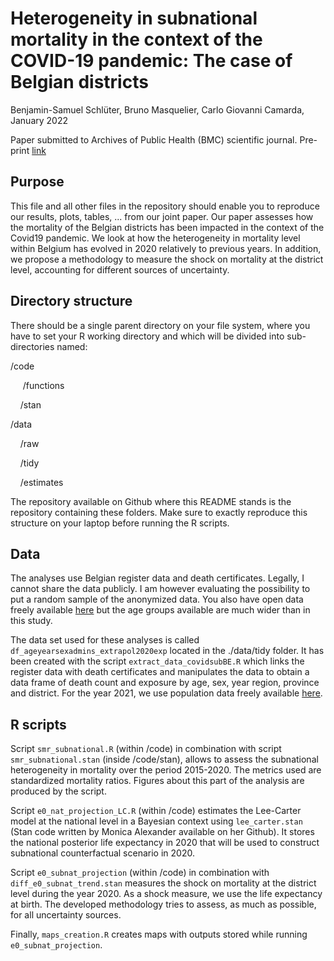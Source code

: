 # Heterogeneity in subnational mortality in the context of the COVID-19 pandemic: The case of Belgian districts
Benjamin-Samuel Schlüter, Bruno Masquelier, Carlo Giovanni Camarda, January 2022

Paper submitted to Archives of Public Health (BMC) scientific journal. Pre-print [link](https://assets.researchsquare.com/files/rs-1160099/v1_covered.pdf?c=1639757516)



## Purpose

This file and all other files in the repository should enable you to reproduce our results, plots, tables, ... from our joint paper. Our paper assesses how the mortality of the Belgian districts has been impacted in the context of the Covid19  pandemic. We look at how the heterogeneity in mortality level within Belgium has evolved in 2020 relatively to previous years. In addition, we propose a methodology to measure the shock on mortality at the district level, accounting for different sources of uncertainty.

## Directory structure
There should be a single parent directory on your file system, where you have to set your R working directory and which will be divided into sub-directories named:

/code

&nbsp;&nbsp;&nbsp;&nbsp; /functions

&nbsp;&nbsp;&nbsp;&nbsp;/stan

/data

&nbsp;&nbsp;&nbsp;&nbsp;/raw

&nbsp;&nbsp;&nbsp;&nbsp;/tidy

&nbsp;&nbsp;&nbsp;&nbsp;/estimates

The repository available on Github where this README stands is the repository containing these folders. Make sure to exactly reproduce this structure on your laptop before running the R scripts. 

## Data

The analyses use Belgian register data and death certificates. Legally, I cannot share the data publicly. I am however evaluating the possibility to put a random sample of the anonymized data. You also have open data freely available [here](https://statbel.fgov.be/en/open-data?category=50) but the age groups available are much wider than in this study.

The data set used for these analyses is called `df_ageyearsexadmins_extrapol2020exp` located in the ./data/tidy folder. It has been created with the script `extract_data_covidsubBE.R` which links the register data with death certificates and manipulates the data to obtain a data frame of death count and exposure by age, sex, year region, province and district.  For the year 2021, we use population data freely available [here](https://statbel.fgov.be/en/open-data?category=23).

## R scripts

Script `smr_subnational.R` (within /code) in combination with script `smr_subnational.stan` (inside /code/stan), allows to assess the subnational heterogeneity in mortality over the period 2015-2020. The metrics used are standardized mortality ratios. Figures about this part of the analysis are produced by the script.

Script `e0_nat_projection_LC.R` (within /code) estimates the Lee-Carter model at the national level in a Bayesian context using `lee_carter.stan` (Stan code written by Monica Alexander available on her Github). It stores the national posterior life expectancy in 2020 that will be used to construct subnational counterfactual scenario in 2020.

Script `e0_subnat_projection` (within /code) in combination with `diff_e0_subnat_trend.stan` measures the shock on mortality at the district level during the year 2020. As a shock measure, we use the life expectancy at birth. The developed methodology tries to assess, as much as possible, for all uncertainty sources.

Finally, `maps_creation.R` creates maps with outputs stored while running `e0_subnat_projection`.  

